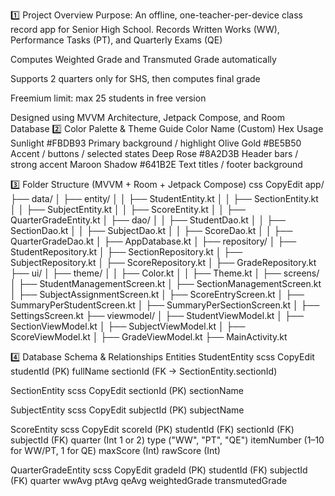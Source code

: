 1️⃣ Project Overview
Purpose:
 An offline, one-teacher-per-device class record app for Senior High School.
Records Written Works (WW), Performance Tasks (PT), and Quarterly Exams (QE)


Computes Weighted Grade and Transmuted Grade automatically


Supports 2 quarters only for SHS, then computes final grade


Freemium limit: max 25 students in free version


Designed using MVVM Architecture, Jetpack Compose, and Room Database
2️⃣ Color Palette & Theme Guide
Color Name (Custom)
Hex
Usage
Sunlight
#FBDB93
Primary background / highlight
Olive Gold
#BE5B50
Accent / buttons / selected states
Deep Rose
#8A2D3B
Header bars / strong accent
Maroon Shadow
#641B2E
Text titles / footer background


3️⃣ Folder Structure (MVVM + Room + Jetpack Compose)
css
CopyEdit
app/
 ├── data/
 │   ├── entity/
 │   │    ├── StudentEntity.kt
 │   │    ├── SectionEntity.kt
 │   │    ├── SubjectEntity.kt
 │   │    ├── ScoreEntity.kt
 │   │    ├── QuarterGradeEntity.kt
 │   ├── dao/
 │   │    ├── StudentDao.kt
 │   │    ├── SectionDao.kt
 │   │    ├── SubjectDao.kt
 │   │    ├── ScoreDao.kt
 │   │    ├── QuarterGradeDao.kt
 │   ├── AppDatabase.kt
 │   ├── repository/
 │        ├── StudentRepository.kt
 │        ├── SectionRepository.kt
 │        ├── SubjectRepository.kt
 │        ├── ScoreRepository.kt
 │        ├── GradeRepository.kt
 ├── ui/
 │   ├── theme/
 │   │    ├── Color.kt
 │   │    ├── Theme.kt
 │   ├── screens/
 │        ├── StudentManagementScreen.kt
 │        ├── SectionManagementScreen.kt
 │        ├── SubjectAssignmentScreen.kt
 │        ├── ScoreEntryScreen.kt
 │        ├── SummaryPerStudentScreen.kt
 │        ├── SummaryPerSectionScreen.kt
 │        ├── SettingsScreen.kt
 ├── viewmodel/
 │    ├── StudentViewModel.kt
 │    ├── SectionViewModel.kt
 │    ├── SubjectViewModel.kt
 │    ├── ScoreViewModel.kt
 │    ├── GradeViewModel.kt
 ├── MainActivity.kt


4️⃣ Database Schema & Relationships
Entities
StudentEntity
scss
CopyEdit
studentId (PK)
fullName
sectionId (FK -> SectionEntity.sectionId)

SectionEntity
scss
CopyEdit
sectionId (PK)
sectionName

SubjectEntity
scss
CopyEdit
subjectId (PK)
subjectName

ScoreEntity
scss
CopyEdit
scoreId (PK)
studentId (FK)
sectionId (FK)
subjectId (FK)
quarter (Int 1 or 2)
type ("WW", "PT", "QE")
itemNumber (1–10 for WW/PT, 1 for QE)
maxScore (Int)
rawScore (Int)

QuarterGradeEntity
scss
CopyEdit
gradeId (PK)
studentId (FK)
subjectId (FK)
quarter
wwAvg
ptAvg
qeAvg
weightedGrade
transmutedGrade

